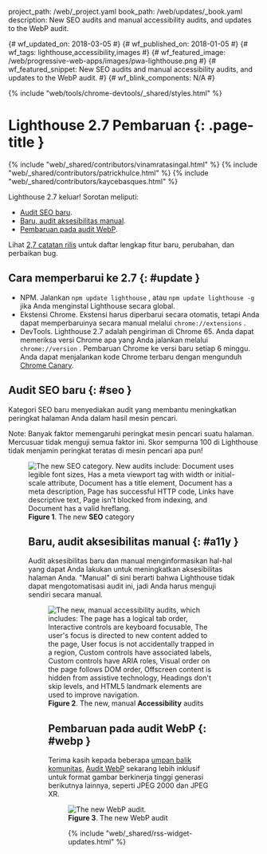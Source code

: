 project_path: /web/_project.yaml
book_path: /web/updates/_book.yaml
description: New SEO audits and manual accessibility audits, and updates to the WebP audit.
<span lang="id-x-mtfrom-en">

{# wf_updated_on: 2018-03-05 #}
{# wf_published_on: 2018-01-05 #}
{# wf_tags: lighthouse,accessibility,images #}
{# wf_featured_image: /web/progressive-web-apps/images/pwa-lighthouse.png #}
{# wf_featured_snippet: New SEO audits and manual accessibility audits, and updates to the WebP audit. #}
{# wf_blink_components: N/A #}

{% include "web/tools/chrome-devtools/_shared/styles.html" %}

# Lighthouse 2.7 Pembaruan {: .page-title }

{% include "web/_shared/contributors/vinamratasingal.html" %}
{% include "web/_shared/contributors/patrickhulce.html" %}
{% include "web/_shared/contributors/kaycebasques.html" %}

[CDT]: /web/tools/lighthouse/#devtools
[Node]: https://github.com/GoogleChrome/lighthouse#using-programmatically
[CLI]: /web/tools/lighthouse/#cli
[CE]: /web/tools/lighthouse/#extension

Lighthouse 2.7 keluar! Sorotan meliputi:

* [Audit SEO baru](#seo).
* [Baru, audit aksesibilitas manual](#a11y).
* [Pembaruan pada audit WebP](#webp).

Lihat [2,7 catatan rilis][RN] untuk daftar lengkap fitur baru, perubahan, dan perbaikan bug.

[RN]: https://github.com/GoogleChrome/lighthouse/releases/tag/v2.7.0

## Cara memperbarui ke 2.7 {: #update }

* NPM. Jalankan `npm update lighthouse` , atau `npm update lighthouse -g` jika Anda menginstal Lighthouse secara global.
* Ekstensi Chrome. Ekstensi harus diperbarui secara otomatis, tetapi Anda dapat memperbaruinya secara manual melalui `chrome://extensions` .
* DevTools. Lighthouse 2.7 adalah pengiriman di Chrome 65. Anda dapat memeriksa versi Chrome apa yang Anda jalankan melalui `chrome://version` . Pembaruan Chrome ke versi baru setiap 6 minggu. Anda dapat menjalankan kode Chrome terbaru dengan mengunduh [Chrome Canary][Canary].

[Canary]: https://www.google.com/chrome/browser/canary.html

## Audit SEO baru {: #seo }

Kategori SEO baru menyediakan audit yang membantu meningkatkan peringkat halaman Anda dalam hasil mesin pencari.

Note: Banyak faktor memengaruhi peringkat mesin pencari suatu halaman. Mercusuar tidak menguji semua faktor ini. Skor sempurna 100 di Lighthouse tidak menjamin peringkat teratas di mesin pencari apa pun!

<figure>  <img src="/web/updates/images/2018/01/seo.png"
       alt="The new SEO category. New audits include: Document uses legible font sizes,
            Has a meta viewport tag with width or initial-scale attribute,
            Document has a title element, Document has a meta description, Page has
            successful HTTP code, Links have descriptive text, Page isn't blocked from indexing,
            and Document has a valid hreflang."/>
  <figcaption>
    <b>Figure 1</b>. The new <b>SEO</b> category
  </figcaption>
</gambar>

## Baru, audit aksesibilitas manual {: #a11y }

Audit aksesibilitas baru dan manual menginformasikan hal-hal yang dapat Anda lakukan untuk meningkatkan aksesibilitas halaman Anda. "Manual" di sini berarti bahwa Lighthouse tidak dapat mengotomatisasi audit ini, jadi Anda harus menguji sendiri secara manual.

<figure>  <img src="/web/updates/images/2018/01/a11y.png"
       alt="The new, manual accessibility audits, which includes: The page has a logical tab order,
            Interactive controls are keyboard focusable, The user's focus is directed to new
            content added to the page, User focus is not accidentally trapped in a region,
            Custom controls have associated labels, Custom controls have ARIA roles, Visual order
            on the page follows DOM order, Offscreen content is hidden from assistive technology,
            Headings don't skip levels, and HTML5 landmark elements are used to improve
            navigation."/>
  <figcaption>
    <b>Figure 2</b>. The new, manual <b>Accessibility</b> audits
  </figcaption>
</gambar>

## Pembaruan pada audit WebP {: #webp }

Terima kasih kepada beberapa [umpan balik komunitas][feedback], [Audit WebP][webp] sekarang lebih inklusif untuk format gambar berkinerja tinggi generasi berikutnya lainnya, seperti JPEG 2000 dan JPEG XR.

[feedback]: https://www.reddit.com/r/webdev/comments/75w7t0/so_exactly_what_do_i_do_google_put_my_css_in_js/doatllq/
[webp]: /web/tools/lighthouse/audits/webp

<figure>  <img src="/web/updates/images/2018/01/webp.png"
       alt="The new WebP audit."/>
  <figcaption>
    <b>Figure 3</b>. The new WebP audit
  </figcaption>
</gambar>

{% include "web/_shared/rss-widget-updates.html" %}

</span>